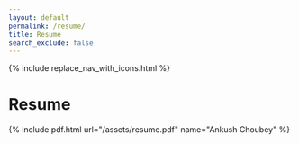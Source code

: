 ```yaml
---
layout: default
permalink: /resume/
title: Resume
search_exclude: false
---
```

{% include replace_nav_with_icons.html %}

# Resume 

{% include pdf.html url="/assets/resume.pdf" name="Ankush Choubey" %}